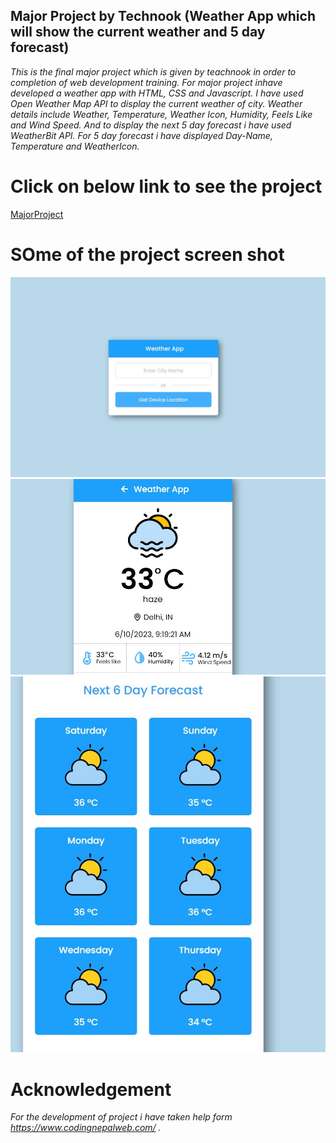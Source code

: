 ## Major Project by Technook (Weather App which will show the current weather and 5 day forecast)

_This is the final major project which is given by teachnook in order to completion of web development training. For major project inhave developed a weather app with HTML, CSS and Javascript. I have used Open Weather Map API to display the current weather of city. Weather details include Weather, Temperature, Weather Icon, Humidity, Feels Like and Wind Speed. And to display the next 5 day forecast i have used WeatherBit API. For 5 day forecast i have displayed Day-Name, Temperature and WeatherIcon._

# Click on below link to see the project

[MajorProject](https://major-project-teachnook.netlify.app/)

# SOme of the project screen shot

![Image1](./Assets/Image1.jpg)
![Image2](./Assets/Image2.jpg)
![Image3](./Assets/Image3.jpg)

# Acknowledgement

_For the development of project i have taken help form https://www.codingnepalweb.com/ ._
